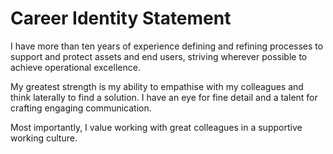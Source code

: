 # Career Identity Statement

I have more than ten years of experience defining and refining processes to support and protect assets and end users, striving wherever possible to achieve operational excellence.

My greatest strength is my ability to empathise with my colleagues and think laterally to find a solution. I have an eye for fine detail and a talent for crafting engaging communication.

Most importantly, I value working with great colleagues in a supportive working culture.

